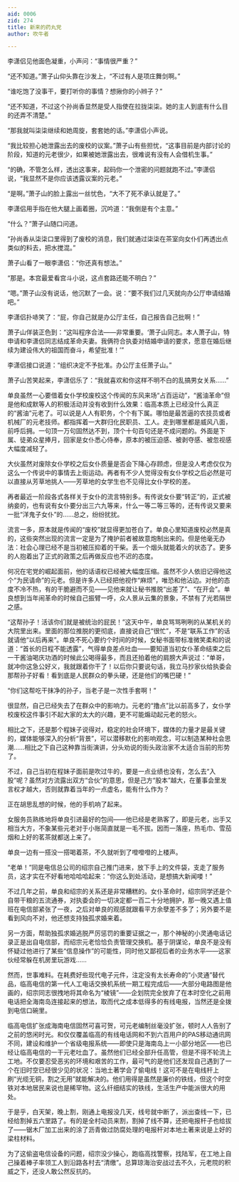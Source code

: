 ```yaml
---
aid: 0006
zid: 274
title: 新来的药丸党
author: 吹牛者

---
```




  李潇侣见他面色凝重，小声问：“事情很严重？”

  “还不知道。”萧子山仰头靠在沙发上，“不过有人是项庄舞剑啊。”

  “谁吃饱了没事干，要打听你的事情？想揪你的小辫子？”

  “还不知道，不过这个孙尚香显然是受人指使在拉拢柒柒。她的主人到底有什么目的还弄不清楚。”

  “那我就叫柒柒继续和她周旋，套套她的话。”李潇侣小声说。

  “我比较担心她泄露出去的废校的议案。”萧子山有些担忧，“这事目前是内部讨论的阶段，知道的元老很少，如果被她泄露出去，很难说有没有人会借机生事。”

  “的确，不管怎么样，透出这事来，起码你一个泄密的问题就跑不过。”李潇侣说，“我显然不是你应该透露议案的元老。”

  “是啊。”萧子山的脸上露出一丝忧色，“大不了死不承认就是了。”

  李潇侣用手指在他大腿上画着圈，沉吟道：“我倒是有个主意。”

  “什么？”萧子山随口问道。

  “孙尚香从柒柒口里得到了废校的消息，我们就通过柒柒在茶室向女仆们再透出点类似的料去，把水搅混。”

  萧子山看了一眼李潇侣：“你还真有想法。”

  “那是。本宫最爱看宫斗小说，这点套路还能不明白？”

  “嗯。”萧子山没有说话，他沉默了一会。说：“要不我们过几天就向办公厅申请结婚吧。”

  李潇侣扑哧笑了：“屁，你自己就是办公厅主任，自己报告自己批啊！”

  萧子山佯装正色到：“这叫程序合法——非常重要。‘萧子山同志。本人萧子山，特申请和李潇侣同志结成革命夫妻。我俩符合执委对结婚申请的要求，愿意在婚后继续为建设伟大的祖国而奋斗，希望批准！’”

  李潇侣接口说道：“组织决定不予批准。办公厅主任萧子山。”

  萧子山苦笑起来，李潇侣乐了：“我就喜欢和你这样不明不白的乱搞男女关系……”

  单良虽然一心要借着女仆学校废校这个传闻的东风来场“占百运动”，“酱油革命”但是他和成默等人的积极活动并没有收到什么效果：临高本质上已经没什么真正的“酱油”元老了。可以说是人人有职务，个个有下属。哪怕是最苦逼的农技员或者机械厂的元老技师。都指挥着一大群归化民职员、工人。走到哪里都是威风八面，前呼后拥。一句顶一万句固然达不到，顶个十句百句还是不成问题的。外面是下属、徒弟众星捧月，回家是女仆悉心侍奉，原本的被压迫感、被剥夺感、被忽视感大幅度减轻了。

  大伙虽然对废除女仆学校之后女仆质量是否会下降心存顾虑，但是没人考虑仅仅为这么一个传说中的事情去上街运动。再者有不少人觉得没有女仆学校之后必然是可以直接从芳草地挑人——芳草地的女学生也不见得比女仆学校的差。

  再者最近一阶段各式各样关于女仆的流言特别多。有传说女仆要“转正”的，正式被纳妾的，也有说有女仆要分出三六九等来，什么一等二等三等的，还有传说又要来一批“洋鬼子女仆”的……总之，纷纷扰扰。

  流言一多，原本就是传闻的“废校”就显得更加苍白了。单良心里知道废校必然是真的，这些突然出现的流言一定是为了掩护前者被故意炮制出来的。但是他毫无办法：社会心理已经不是当初被压抑着的干柴。丢一个烟头就能着火的状态了。更多的人抱着出了正式的政策之后再做反应也不迟的态度。

  何况在宅党的崛起面前，他的话语权已经被大幅度压缩。虽然不少人依旧记得他这个“为民请命”的元老。但是许多人已经把他视作“麻烦”，唯恐和他沾边。对他的态度不冷不热，有的干脆避而不见——见他来就让秘书推脱“出差了”、“在开会”。单良想到当年闹革命的时候自己振臂一呼，众人景从云集的景象，不禁有了光若隔世之感。

  “这帮孙子！活该你们就是被统治的屁民！”这天中午，单良骂骂咧咧的从某机关的大院里出来。里面的那位推脱的更彻底，直接说自己“很忙”，不是“联系工作”的话就请他“以后再来”。单良不死心要约个时间的时候，女秘书面带标准微笑柔和的说道：“首长的日程不能透露”，气得单良差点吐血——要知道当初女仆革命结束之后一干酱油喝庆功酒的时候此公喝得最多，而且还拍着他的肩膀大声说过：“单哥，就冲你这急公好义，我就跟着你干了！以后你只要说句话，我立马抄家伙给执委会那帮孙子好看！看到底是人民群众的拳头硬，还是他们的嘴巴硬！”

  “你们这帮吃干抹净的孙子，当老子是一次性手套啊！”

  很显然，自己已经失去了在群众中的影响力。元老的“撸点”比以前高多了，女仆学校废校这件事引不起大家的太大的兴趣，更不可能煽动起元老的怒火。

  相比之下，还是那个程妹子说得对，稳定的社会环境下，媒体的力量才是最关键的，媒体能够深入的分析“背景”，可以潜移默化的影响观念，可以制造某种社会思潮……相比之下自己这种靠当街演讲，分头劝说的街头政治家不太适合当前的形势了。

  不过，自己当初在程妹子面前是吹过牛的，要是一点业绩也没有，怎么去“入股”呢？虽然对方流露出双方“合伙”的意思，但是己方“股本”越大，在董事会里发言权才越大，否则就靠着当年的一点虚名，能有什么作为？

  正在胡思乱想的时候，他的手机响了起来。

  女服务员熟练地将单良引进最好的包间——他已经是老熟客了，即是元老，出手又相当大方，不象某些元老对于小账简直就是一毛不拔。因而一落座，热毛巾、雪茄烟和上好的茗茶就都送上来了。

  单良一边有一搭没一搭喝着茶，不久就听到了噔噔噔的上楼声。

  “老单！”同是电信总公司的绍宗自己推门进来，放下手上的文件袋，支走了服务员，这才实在不好看地哈哈哈起来：“你这么到处活动，是想搞大新闻喽！”

  不过几年之前，单良和绍宗的关系还是非常糟糕的。女仆革命时，绍宗同学还是个自带干粮的五流通券，对执委会的一切决定都一百二十分地拥护，那一晚又遇上值班在电信部紧张了一夜，之后对单良的观感就跟看平方余孽差不多了；另外要不是看到风向不对，他还想支持独孤求婚来着。

  另一方面，帮助独孤求婚逃脱严厉惩罚的重要证据之一，那个神秘的小灵通电话记录正是出自电信部，而绍宗元老恰恰负责管理交换机。基于阴谋论，单良不是没有怀疑过他进行了某些“信息操作”的可能性，同时他又鄙视后者的业务水平——这家伙经常躲在机房里玩游戏……

  然而，世事难料。在耗费好些现代电子元件，注定没有太长寿命的“小灵通”替代品，临高电信的第一代人工电话交换机系统一期工程完成后——大部分电路图是他画的，绍宗同志很拽地将其命名为“棱镜”——企划院完全放弃了在本时空化之前用电话把全海南岛连接起来的想法，取而代之成本低得多的有线电报，当然还是全拨到电信口碗里。

  临高电信扩张成海南电信固然可喜可贺，可元老编制丝毫没扩张，顿时人人告别了之前的悠闲时光。和仅仅覆盖临高的有线电话网和不到六百用户的PAS移动通讯网不同，建设和维护一个省级电报系统——即使只是海南岛上一小部分地区——也已经让临高电信的一干元老吐血了。虽然他们已经全部升任高管，但是不得不轮流上工地。不仅要忍受恶劣的环境和艰苦的工作，最可气的是他们还发现自己遇到了一个在旧时空已经很少见的状况：当地土著学会了偷电线！这可不是在电线杆上刷“光缆无铜，割之无用”就能解决的。他们用得是虽然是廉价的铁线，但这个时空铁对本地居民来说也是稀罕物。这么纤细结实的铁线，生活生产中能派很大的用处。

  于是乎，白天架，晚上割，刚通上电报没几天，线号就中断了，派出查线一下，已经给割掉五六里路了。有的是全村动员来割，割掉了线不算，还把电报杆子也给拔了——锯木厂加工出来的涂了沥青做过防腐处理的电报杆对本地土著来说是上好的梁柱材料。

  为了这偷盗电信设备的问题，绍宗没少操心，跑临高找警察，找陆军，在工地上自己操着棒子率领工人到沿路各村去“清缴”。总算琼海治安战过去不久，元老院的积威之下，还没人敢公然反抗的。



